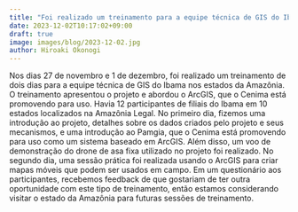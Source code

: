 ```yaml
---
title: "Foi realizado um treinamento para a equipe técnica de GIS do Ibama nos estados da Amazônia."
date: 2023-12-02T10:17:02+09:00
draft: true
image: images/blog/2023-12-02.jpg
author: Hiroaki Okonogi
---
```


Nos dias 27 de novembro e 1 de dezembro, foi realizado um treinamento de dois dias para<!--more--> a equipe técnica de GIS do Ibama nos estados da Amazônia. O treinamento apresentou o projeto e abordou o ArcGIS, que o Cenima está promovendo para uso. Havia 12 participantes de filiais do Ibama em 10 estados localizados na Amazônia Legal.
No primeiro dia, fizemos uma introdução ao projeto, detalhes sobre os dados criados pelo projeto e seus mecanismos, e uma introdução ao Pamgia, que o Cenima está promovendo para uso como um sistema baseado em ArcGIS. Além disso, um voo de demonstração do drone de asa fixa utilizado no projeto foi realizado.
No segundo dia, uma sessão prática foi realizada usando o ArcGIS para criar mapas móveis que podem ser usados em campo.
Em um questionário aos participantes, recebemos feedback de que gostariam de ter outra oportunidade com este tipo de treinamento, então estamos considerando visitar o estado da Amazônia para futuras sessões de treinamento.
